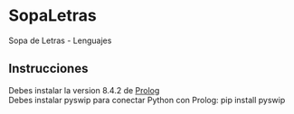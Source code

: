 # SopaLetras
 Sopa de Letras - Lenguajes

## Instrucciones
Debes instalar la version 8.4.2 de [Prolog](https://www.swi-prolog.org/download/stable?show=all)  
Debes instalar pyswip para conectar Python con Prolog: pip install pyswip